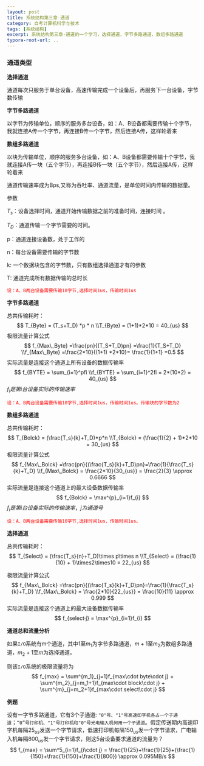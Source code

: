 ```yaml
---
layout: post
title: 系统结构第三章-通道
category: 自考计算机科学与技术
tags: [系统结构]
excerpt: 系统结构第三章-通道的一个学习，选择通道，字节多路通道，数组多路通道
typora-root-url: ..
---
```




### 通道类型

**选择通道**

通道每次只服务于单台设备，高速传输完成一个设备后，再服务下一台设备，字节数传输

**字节多路通道** 

以字节为传输单位，顺序的服务多台设备，如：A、B设备都需要传输十个字节，我就连接A传一个字节，再连接B传一个字节，然后连接A传，这样轮着来

**数组多路通道**

以块为传输单位，顺序的服务多台设备，如：A、B设备都需要传输十个字节，我就连接A传一块（五个字节），再连接B传一块（五个字节），然后连接A传，这样轮着来



通道传输速率成为Bps,又称为吞吐率、通道流量，是单位时间内传输的数据量。

参数

$T_s$：设备选择时间，通道开始传输数据之前的准备时间，连接时间 。

$T_D$：通道传输一个字节需要的时间。

p：通道连接设备数，处于工作的

n：每台设备需要传输的字节数

k: 一个数据块包含的字节数，只有数组选择通道才有的参数

T: 通道完成所有数据传输的总时长



<font color='red'>`设：A、B两台设备需要传输10字节,选择时间1us，传输时间1us`</font>

**字节多路通道**

总共传输耗时：
$$
T_{Byte} = (T_s+T_D) *p * n
\\T_{Byte} = (1+1)*2*10 = 40_{us}
$$
极限流量计算公式
$$
f_{Max\_Byte} =\frac{pn}{(T_S+T_D)pn} =\frac{1}{T_S+T_D}
\\f_{Max\_Byte} =\frac{2*10}{(1+1) *2*10}= \frac{1}{1+1} =0.5
$$
实际流量是连接这个通道上所有设备的数据传输率
$$
f_{BYTE} = \sum_{i=1}^pfi
\\f_{BYTE} = \sum_{i=1}^2fi = 2*(10*2) = 40_{us}
$$
$f_i是第i台设备实际的传输速率$



<font color='red'>`设：A、B两台设备需要传输10字节,选择时间1us，传输时间1us。传输块的字节数为2`</font>

**数组多路通道**

总共传输耗时：
$$
T_{Bolck} = (\frac{T_s}{k}+T_D)*p*n
\\T_{Bolck} = (\frac{1}{2} + 1)*2*10 = 30_{us}
$$
极限流量计算公式
$$
f_{Max\_Bolck} =\frac{pn}{(\frac{T_s}{k}+T_D)pn}=\frac{1}{\frac{T_s}{k}+T_D}
\\f_{Max\_Bolck} = \frac{2*10}{30_{us}} = \frac{2}{3} \approx 0.6666
$$
实际流量是连接这个通道上的最大设备数据传输率
$$
f_{Bolck} = \max^{p}_{i=1}f_{i}
$$
$f_i是第i台设备实际的传输速率，j为通道号$

<font color='red'>`设：A、B两台设备需要传输10字节,选择时间1us，传输时间1us。`</font>

**选择通道**

总共传输耗时：
$$
T_{Select} = (\frac{T_s}{n}+T_D)\times p\times n
\\T_{Select} = (\frac{1}{10} + 1)\times2\times10 = 22_{us}
$$

极限流量计算公式
$$
f_{Max\_Bolck} =\frac{pn}{(\frac{T_s}{k}+T_D)pn}=\frac{1}{\frac{T_s}{k}+T_D}
\\f_{Max\_Bolck} = \frac{2*10}{22_{us}} = \frac{10}{11} \approx 0.999
$$
实际流量是连接这个通道上的最大设备数据传输率
$$
f_{select·j}  = \max^{p}_{i=1}f_{i}
$$





**通道总和流量分析**

如果`I/O`系统有m个通道，其中1至$m_1$为字节多路通道，$m+1$至$m_2$为数组多路通道，$m_2+1$至$m$为选择通道。

则该`I/O`系统的极限流量将为
$$
f_{max} = \sum^{m_1}_{j=1}f_{max\cdot byte\cdot j} +
\sum^{m_2}_{j=m_1+1}f_{max\cdot block\cdot j} +
\sum^{m}_{j=m_2+1}f_{max\cdot select\cdot j}
$$


**例题**

设有一字节多路通道，它有3个子通道: `"0"号、"1"号高速印字机各占一个子通道`；`“0”号打印机、"1"号打印机和"0"号光电输入机何用一个子通道`。假定传送期内高速印字机每隔$25_{us}$发送一个字节请求，低速打印机每隔$150_{us}$发一个字节请求，广电输入机每隔$800_{us}$发一个字节请求，则这5台设备要求通道的流量为？
$$
f_{max} = \sum^5_{i=1}f_{i\cdot j} = \frac{1}{25}+\frac{1}{25}+(\frac{1}{150}+\frac{1}{150}+\frac{1}{800}) \approx 0.095MB/s
$$
